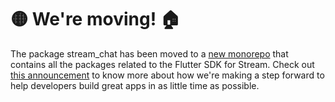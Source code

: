 # 🟡 We're moving! 🏠

The package stream_chat has been moved to a [new monorepo](https://github.com/GetStream/stream-chat-flutter) that contains all the packages related to the Flutter SDK for Stream.
Check out [this announcement](https://getstream.io/blog/announcing-flutter-sdk-1-0-0-beta/) to know more about how we're making a step forward to help developers build great apps in as little time as possible.
